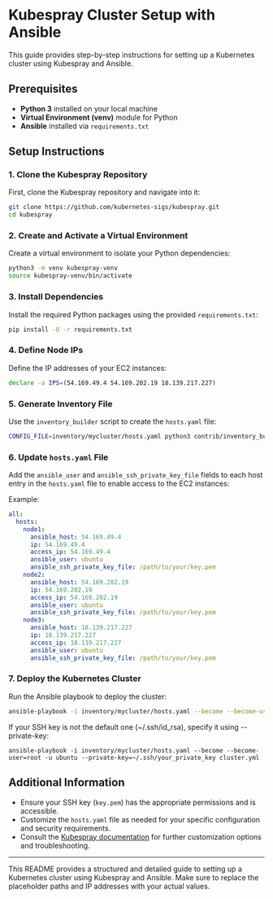 # Kubespray Cluster Setup with Ansible

This guide provides step-by-step instructions for setting up a Kubernetes cluster using Kubespray and Ansible.

## Prerequisites

- **Python 3** installed on your local machine
- **Virtual Environment (venv)** module for Python
- **Ansible** installed via `requirements.txt`

## Setup Instructions

### 1. Clone the Kubespray Repository

First, clone the Kubespray repository and navigate into it:

```bash
git clone https://github.com/kubernetes-sigs/kubespray.git
cd kubespray
```

### 2. Create and Activate a Virtual Environment

Create a virtual environment to isolate your Python dependencies:

```bash
python3 -m venv kubespray-venv
source kubespray-venv/bin/activate
```

### 3. Install Dependencies

Install the required Python packages using the provided `requirements.txt`:

```bash
pip install -U -r requirements.txt
```

### 4. Define Node IPs

Define the IP addresses of your EC2 instances:

```bash
declare -a IPS=(54.169.49.4 54.169.202.19 18.139.217.227)
```

### 5. Generate Inventory File

Use the `inventory_builder` script to create the `hosts.yaml` file:

```bash
CONFIG_FILE=inventory/mycluster/hosts.yaml python3 contrib/inventory_builder/inventory.py ${IPS[@]}
```

### 6. Update `hosts.yaml` File

Add the `ansible_user` and `ansible_ssh_private_key_file` fields to each host entry in the `hosts.yaml` file to enable access to the EC2 instances:

Example:
```yaml
all:
  hosts:
    node1:
      ansible_host: 54.169.49.4
      ip: 54.169.49.4
      access_ip: 54.169.49.4
      ansible_user: ubuntu
      ansible_ssh_private_key_file: /path/to/your/key.pem
    node2:
      ansible_host: 54.169.202.19
      ip: 54.169.202.19
      access_ip: 54.169.202.19
      ansible_user: ubuntu
      ansible_ssh_private_key_file: /path/to/your/key.pem
    node3:
      ansible_host: 18.139.217.227
      ip: 18.139.217.227
      access_ip: 18.139.217.227
      ansible_user: ubuntu
      ansible_ssh_private_key_file: /path/to/your/key.pem
```

### 7. Deploy the Kubernetes Cluster

Run the Ansible playbook to deploy the cluster:

```bash
ansible-playbook -i inventory/mycluster/hosts.yaml --become --become-user=root -u ubuntu cluster.yml
```
If your SSH key is not the default one (~/.ssh/id_rsa), specify it using --private-key:
```
ansible-playbook -i inventory/mycluster/hosts.yaml --become --become-user=root -u ubuntu --private-key=~/.ssh/your_private_key cluster.yml
```

## Additional Information

- Ensure your SSH key (`key.pem`) has the appropriate permissions and is accessible.
- Customize the `hosts.yaml` file as needed for your specific configuration and security requirements.
- Consult the [Kubespray documentation](https://kubespray.io/) for further customization options and troubleshooting.

---

This README provides a structured and detailed guide to setting up a Kubernetes cluster using Kubespray and Ansible. Make sure to replace the placeholder paths and IP addresses with your actual values.

